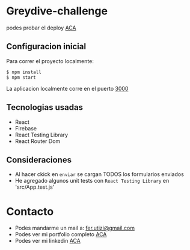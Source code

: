 # Greydive-challenge

podes probar el deploy [ACA](https://ferutizi.github.io/greydive-challenge/)

## Configuracion inicial

Para correr el proyecto localmente:
```
$ npm install
$ npm start
```
La aplicacion localmente corre en el puerto [3000](localhost:3000) 

## Tecnologias usadas

- React
- Firebase
- React Testing Library
- React Router Dom

## Consideraciones

- Al hacer ckick en `enviar` se cargan TODOS los formularios enviados
- He agregado algunos unit tests con `React Testing Library` en 'src/App.test.js' 

# Contacto

- Podes mandarme un mail a: fer.utizi@gmail.com
- Podes ver mi portfolio completo [ACA](https://ferutizi.github.io/Portfolio/)
- Podes ver mi linkedin [ACA](https://www.linkedin.com/in/fernando-utizi-2a72a3233/)
